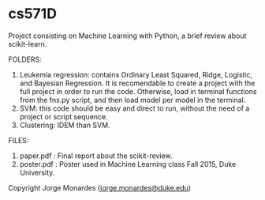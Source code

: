 # cs571D
Project consisting on Machine Learning with Python, a brief review about scikit-learn.

FOLDERS:
  1. Leukemia regression: contains Ordinary Least Squared, Ridge, Logistic, and Bayesian Regression. It is recomendable to create a project with the full project in order to run the code. Otherwise, load in terminal functions from the fns.py script, and then load model per model in the terminal.
  2. SVM: this code should be easy and direct to run, without the need of a project or script sequence.
  3. Clustering: IDEM than SVM.

FILES:
  1. paper.pdf   : Final report about the scikit-review.
  2. poster.pdf  : Poster used in Machine Learning class Fall 2015, Duke University.


Copyright Jorge Monardes (jorge.monardes@duke.edu)
